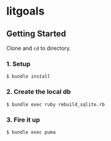 # litgoals

## Getting Started

Clone and `cd` to directory.

### 1. Setup

```
$ bundle install
```

### 2. Create the local db

```
$ bundle exec ruby rebuild_sqlite.rb
```

### 3. Fire it up

```
$ bundle exec puma
```
